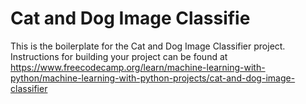 # Cat and Dog Image Classifie
This is the boilerplate for the Cat and Dog Image Classifier project. Instructions for building your project can be found at https://www.freecodecamp.org/learn/machine-learning-with-python/machine-learning-with-python-projects/cat-and-dog-image-classifier
